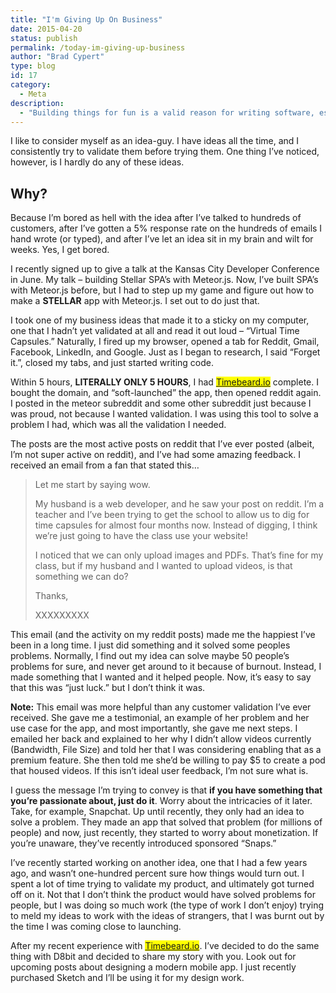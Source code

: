 ```yaml
---
title: "I'm Giving Up On Business"
date: 2015-04-20
status: publish
permalink: /today-im-giving-up-business
author: "Brad Cypert"
type: blog
id: 17
category:
  - Meta
description:
  - "Building things for fun is a valid reason for writing software, especially if its your own project. Sometimes its better for your mental health to just start building, especially if your project is in your spare time."
---
```


I like to consider myself as an idea-guy. I have ideas all the time, and I consistently try to validate them before trying them. One thing I’ve noticed, however, is I hardly do any of these ideas.

## Why?

Because I’m bored as hell with the idea after I’ve talked to hundreds of customers, after I’ve gotten a 5% response rate on the hundreds of emails I hand wrote (or typed), and after I’ve let an idea sit in my brain and wilt for weeks. Yes, I get bored.

I recently signed up to give a talk at the Kansas City Developer Conference in June. My talk – building Stellar SPA’s with Meteor.js. Now, I’ve built SPA’s with Meteor.js before, but I had to step up my game and figure out how to make a **STELLAR** app with Meteor.js. I set out to do just that.

I took one of my business ideas that made it to a sticky on my computer, one that I hadn’t yet validated at all and read it out loud – “Virtual Time Capsules.” Naturally, I fired up my browser, opened a tab for Reddit, Gmail, Facebook, LinkedIn, and Google. Just as I began to research, I said “Forget it.”, closed my tabs, and just started writing code.

Within 5 hours, **LITERALLY ONLY 5 HOURS**, I had <mark>[Timebeard.io](http://timebeard.io)</mark> complete. I bought the domain, and “soft-launched” the app, then opened reddit again. I posted in the meteor subreddit and some other subreddit just because I was proud, not because I wanted validation. I was using this tool to solve a problem I had, which was all the validation I needed.

The posts are the most active posts on reddit that I’ve ever posted (albeit, I’m not super active on reddit), and I’ve had some amazing feedback. I received an email from a fan that stated this…

> Let me start by saying wow.
>
> My husband is a web developer, and he saw your post on reddit. I’m a teacher and I’ve been trying to get the school to allow us to dig for time capsules for almost four months now. Instead of digging, I think we’re just going to have the class use your website!
>
> I noticed that we can only upload images and PDFs. That’s fine for my class, but if my husband and I wanted to upload videos, is that something we can do?
>
> Thanks,
>
> XXXXXXXXX


This email (and the activity on my reddit posts) made me the happiest I’ve been in a long time. I just did something and it solved some peoples problems. Normally, I find out my idea can solve maybe 50 people’s problems for sure, and never get around to it because of burnout. Instead, I made something that I wanted and it helped people. Now, it’s easy to say that this was “just luck.” but I don’t think it was.

**Note:** This email was more helpful than any customer validation I’ve ever received. She gave me a testimonial, an example of her problem and her use case for the app, and most importantly, she gave me next steps. I emailed her back and explained to her why I didn’t allow videos currently (Bandwidth, File Size) and told her that I was considering enabling that as a premium feature. She then told me she’d be willing to pay \$5 to create a pod that housed videos. If this isn’t ideal user feedback, I’m not sure what is.

I guess the message I’m trying to convey is that **if you have something that you’re passionate about, just do it**. Worry about the intricacies of it later. Take, for example, Snapchat. Up until recently, they only had an idea to solve a problem. They made an app that solved that problem (for millions of people) and now, just recently, they started to worry about monetization. If you’re unaware, they’ve recently introduced sponsored “Snaps.”

I’ve recently started working on another idea, one that I had a few years ago, and wasn’t one-hundred percent sure how things would turn out. I spent a lot of time trying to validate my product, and ultimately got turned off on it. Not that I don’t think the product would have solved problems for people, but I was doing so much work (the type of work I don’t enjoy) trying to meld my ideas to work with the ideas of strangers, that I was burnt out by the time I was coming close to launching.

After my recent experience with <mark>[Timebeard.io](http://timebeard.io)</mark>. I’ve decided to do the same thing with D8bit and decided to share my story with you. Look out for upcoming posts about designing a modern mobile app. I just recently purchased Sketch and I’ll be using it for my design work.
